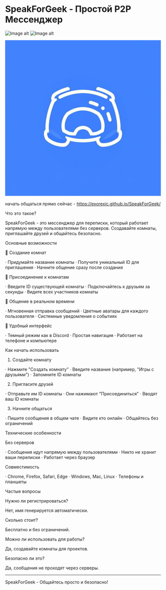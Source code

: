 # SpeakForGeek - Простой P2P Мессенджер
![Image alt](https://img.shields.io/badge/PeerJS-WebRTC-green)
![Image alt](https://img.shields.io/badge/SpeakForGeek-P2P%20Messenger-blue)

![Image alt](https://raw.githubusercontent.com/exorexic/SpeakForGeek/refs/heads/main/assets/IMG_20251005_111915_171.jpg)

начать общаться прямо сейчас - https://exorexic.github.io/SpeakForGeek/

Что это такое?

SpeakForGeek - это мессенджер для переписки, который работает напрямую между пользователями без серверов. Создавайте комнаты, приглашайте друзей и общайтесь безопасно.

Основные возможности

📝 Создание комнат

· Придумайте название комнаты
· Получите уникальный ID для приглашения
· Начните общение сразу после создания

🔗 Присоединение к комнатам

· Введите ID существующей комнаты
· Подключайтесь к друзьям за секунды
· Видите всех участников комнаты

💬 Общение в реальном времени

· Мгновенная отправка сообщений
· Цветные аватары для каждого пользователя
· Системные уведомления о событиях

🎨 Удобный интерфейс

· Темный режим как в Discord
· Простая навигация
· Работает на телефоне и компьютере

Как начать использовать

1. Создайте комнату

· Нажмите "Создать комнату"
· Введите название (например, "Игры с друзьями")
· Запомните ID комнаты

2. Пригласите друзей

· Отправьте им ID комнаты
· Они нажимают "Присоединиться"
· Вводят ваш ID комнаты

3. Начните общаться

· Пишите сообщения в общем чате
· Видите кто онлайн
· Общайтесь без ограничений

Технические особенности

Без серверов

· Сообщения идут напрямую между пользователями
· Никто не хранит ваши переписки
· Работает через браузер

Совместимость

· Chrome, Firefox, Safari, Edge
· Windows, Mac, Linux
· Телефоны и планшеты

Частые вопросы

Нужно ли регистрироваться?

Нет, имя генерируется автоматически.

Сколько стоит?

Бесплатно и без ограничений.

Можно ли использовать для работы?

Да, создавайте комнаты для проектов.

Безопасно ли это?

Да, сообщения не проходят через серверы.

---

SpeakForGeek - Общайтесь просто и безопасно!
